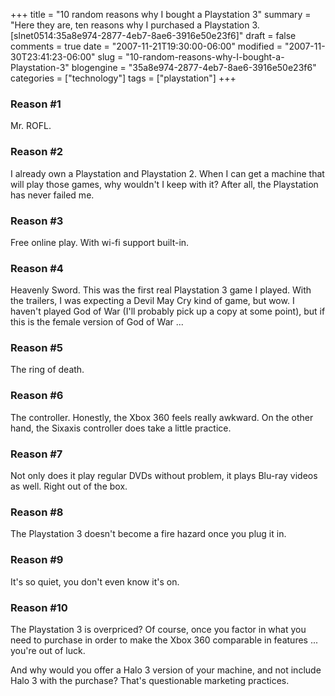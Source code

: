 +++
title = "10 random reasons why I bought a Playstation 3"
summary = "Here they are, ten reasons why I purchased a Playstation 3. [slnet0514:35a8e974-2877-4eb7-8ae6-3916e50e23f6]"
draft = false
comments = true
date = "2007-11-21T19:30:00-06:00"
modified = "2007-11-30T23:41:23-06:00"
slug = "10-random-reasons-why-I-bought-a-Playstation-3"
blogengine = "35a8e974-2877-4eb7-8ae6-3916e50e23f6"
categories = ["technology"]
tags = ["playstation"]
+++

<h3>Reason #1</h3>
<p>
Mr. ROFL. 
</p>
<h3>Reason #2</h3>
<p>
I already own a Playstation and Playstation 2. When I can get a machine that will play those games, why wouldn&#39;t I keep with it? After all, the Playstation has never failed me. 
</p>
<h3>Reason #3</h3>
<p>
Free online play. With wi-fi support built-in. 
</p>
<h3>Reason #4</h3>
<p>
Heavenly Sword. This was the first real Playstation 3 game I played. With the trailers, I was expecting a Devil May Cry kind of game, but wow. I haven&#39;t played God of War (I&#39;ll probably pick up a copy at some point), but if this is the female version of God of War ... 
</p>
<h3>Reason #5</h3>
<p>
The ring of death. 
</p>
<h3>Reason #6</h3>
<p>
The controller.&nbsp;Honestly, the Xbox 360 feels really awkward. On the other hand, the Sixaxis controller does take a little practice. 
</p>
<h3>Reason #7</h3>
<p>
Not only does it play regular DVDs without problem, it plays Blu-ray videos as well. Right out of the box. 
</p>
<h3>Reason #8</h3>
<p>
The Playstation 3 doesn&#39;t become a&nbsp;fire hazard once you plug it in.&nbsp; 
</p>
<h3>Reason #9</h3>
<p>
It&#39;s so quiet, you don&#39;t even know it&#39;s on. 
</p>
<h3>Reason #10</h3>
<p>
The Playstation 3 is overpriced? Of course, once you factor in what you need to purchase in order to make the Xbox 360 comparable in features ... you&#39;re out of luck. 
</p>
<p>
And why would you offer a Halo 3 version of your machine, and not include Halo 3 with the purchase? That&#39;s questionable marketing practices. 
</p>

